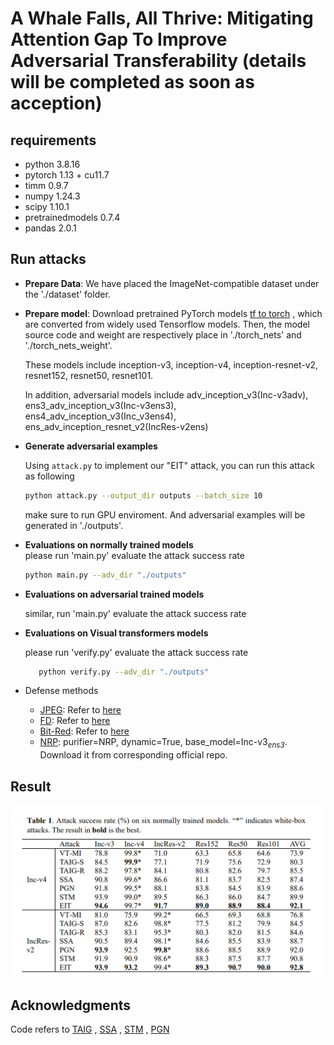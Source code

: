 # A Whale Falls, All Thrive: Mitigating Attention Gap To  Improve Adversarial Transferability (details will be completed as soon as acception)

## requirements
- python 3.8.16 
- pytorch 1.13 + cu11.7 
- timm 0.9.7 
- numpy 1.24.3
- scipy 1.10.1 
- pretrainedmodels 0.7.4 
- pandas 2.0.1 


## Run attacks 
- **Prepare Data**: We have placed the ImageNet-compatible dataset under the './dataset' folder. <br/>

- **Prepare model**:  Download pretrained PyTorch models [tf to torch](github.com/ylhz/tf_to_pytorch_model) , which are converted from widely used Tensorflow models. Then, the model source code and weight are respectively place in './torch_nets' and './torch_nets_weight'.  <br>

  These models include inception-v3, inception-v4, inception-resnet-v2, resnet152, resnet50, resnet101. <br>

  In addition, adversarial models include adv_inception_v3(Inc-v3adv), ens3_adv_inception_v3(Inc-v3ens3), ens4_adv_inception_v3(Inc_v3ens4), ens_adv_inception_resnet_v2(IncRes-v2ens)

- **Generate adversarial examples** <br>

  Using `attack.py` to implement our "EIT" attack, you can run this attack as following  <br>
  ```bash 
  python attack.py --output_dir outputs --batch_size 10  
  ```
  make sure to run GPU enviroment. And adversarial examples will be generated in './outputs'.

- **Evaluations on normally trained models** <br> please run 'main.py' evaluate the attack success rate <br>
  ``` bash 
  python main.py --adv_dir "./outputs" 
  ```
- **Evaluations on adversarial trained models** <br>

  similar, run 'main.py' evaluate the attack success rate  <br>

- **Evaluations on Visual transformers models**<br>

  please run 'verify.py' evaluate the attack success rate <br>
  ```bash
     python verify.py --adv_dir "./outputs"
  ```


- Defense methods 

  - [JPEG](https://github.com/JHL-HUST/VT/blob/main/third_party/jpeg.py): Refer to [here](https://github.com/JHL-HUST/VT/blob/main/third_party/jpeg.py)
  - [FD](github.com/JHL-HUST/VT/blob/main/third_party/feature_distillation.py): Refer to [here](https://github.com/JHL-HUST/VT/blob/main/third_party/feature_distillation.py)
  - [Bit-Red](github.com/JHL-HUST/VT/blob/main/third_party/bit_depth_reduction.py): Refer to [here](github.com/JHL-HUST/VT/blob/main/third_party/bit_depth_reduction.py)
  - [NRP](https://github.com/Muzammal-Naseer/NRP): purifier=NRP, dynamic=True, base_model=Inc-v3<sub>*ens3*</sub>. Download it from corresponding official repo.

## Result 

![EIT](./document/EIT.png)

## Acknowledgments

Code refers to [TAIG](https://github.com/yihuang2016/TAIG) , [SSA](https://github.com/yuyang-long/SSA) , [STM](https://github.com/zhijin-ge/stm) , [PGN](https://github.com/Trustworthy-AI-Group/PGN)

